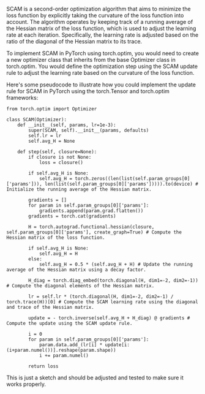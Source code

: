SCAM is a second-order optimization algorithm that aims to minimize the loss function by explicitly taking the curvature of the loss function into account. The algorithm operates by keeping track of a running average of the Hessian matrix of the loss function, which is used to adjust the learning rate at each iteration. Specifically, the learning rate is adjusted based on the ratio of the diagonal of the Hessian matrix to its trace.

To implement SCAM in PyTorch using torch.optim, you would need to create a new optimizer class that inherits from the base Optimizer class in torch.optim. You would define the optimization step using the SCAM update rule to adjust the learning rate based on the curvature of the loss function.

Here's some pseudocode to illustrate how you could implement the update rule for SCAM in PyTorch using the torch.Tensor and torch.optim frameworks:

```
from torch.optim import Optimizer

class SCAM(Optimizer):
    def __init__(self, params, lr=1e-3):
        super(SCAM, self).__init__(params, defaults)
        self.lr = lr
        self.avg_H = None

    def step(self, closure=None):
        if closure is not None:
            loss = closure()

        if self.avg_H is None:
            self.avg_H = torch.zeros((len(list(self.param_groups[0]['params'])), len(list(self.param_groups[0]['params'])))).to(device) # Initialize the running average of the Hessian matrix.

        gradients = []
        for param in self.param_groups[0]['params']:
            gradients.append(param.grad.flatten())
        gradients = torch.cat(gradients)

        H = torch.autograd.functional.hessian(closure, self.param_groups[0]['params'], create_graph=True) # Compute the Hessian matrix of the loss function.

        if self.avg_H is None:
            self.avg_H = H
        else:
            self.avg_H = 0.5 * (self.avg_H + H) # Update the running average of the Hessian matrix using a decay factor.

        H_diag = torch.diag_embed(torch.diagonal(H, dim1=-2, dim2=-1)) # Compute the diagonal elements of the Hessian matrix.

        lr = self.lr * (torch.diagonal(H, dim1=-2, dim2=-1) / torch.trace(H))[0] # Compute the SCAM learning rate using the diagonal and trace of the Hessian matrix.

        update = - torch.inverse(self.avg_H + H_diag) @ gradients # Compute the update using the SCAM update rule.

        i = 0
        for param in self.param_groups[0]['params']:
            param.data.add_(lr[i] * update[i:(i+param.numel())].reshape(param.shape))
            i += param.numel()

        return loss
```

This is just a sketch and should be adjusted and tested to make sure it works properly.

